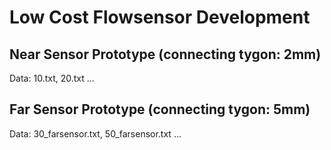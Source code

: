 # Low Cost Flowsensor Development
## Near Sensor Prototype (connecting tygon: 2mm)
Data: 10.txt, 20.txt ...
## Far Sensor Prototype (connecting tygon: 5mm)
Data: 30_farsensor.txt, 50_farsensor.txt ...
